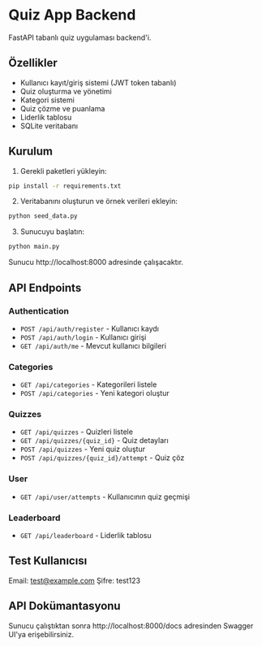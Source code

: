 # Quiz App Backend

FastAPI tabanlı quiz uygulaması backend'i.

## Özellikler

- Kullanıcı kayıt/giriş sistemi (JWT token tabanlı)
- Quiz oluşturma ve yönetimi
- Kategori sistemi
- Quiz çözme ve puanlama
- Liderlik tablosu
- SQLite veritabanı

## Kurulum

1. Gerekli paketleri yükleyin:
```bash
pip install -r requirements.txt
```

2. Veritabanını oluşturun ve örnek verileri ekleyin:
```bash
python seed_data.py
```

3. Sunucuyu başlatın:
```bash
python main.py
```

Sunucu http://localhost:8000 adresinde çalışacaktır.

## API Endpoints

### Authentication
- `POST /api/auth/register` - Kullanıcı kaydı
- `POST /api/auth/login` - Kullanıcı girişi
- `GET /api/auth/me` - Mevcut kullanıcı bilgileri

### Categories
- `GET /api/categories` - Kategorileri listele
- `POST /api/categories` - Yeni kategori oluştur

### Quizzes
- `GET /api/quizzes` - Quizleri listele
- `GET /api/quizzes/{quiz_id}` - Quiz detayları
- `POST /api/quizzes` - Yeni quiz oluştur
- `POST /api/quizzes/{quiz_id}/attempt` - Quiz çöz

### User
- `GET /api/user/attempts` - Kullanıcının quiz geçmişi

### Leaderboard
- `GET /api/leaderboard` - Liderlik tablosu

## Test Kullanıcısı

Email: test@example.com
Şifre: test123

## API Dokümantasyonu

Sunucu çalıştıktan sonra http://localhost:8000/docs adresinden Swagger UI'ya erişebilirsiniz. 